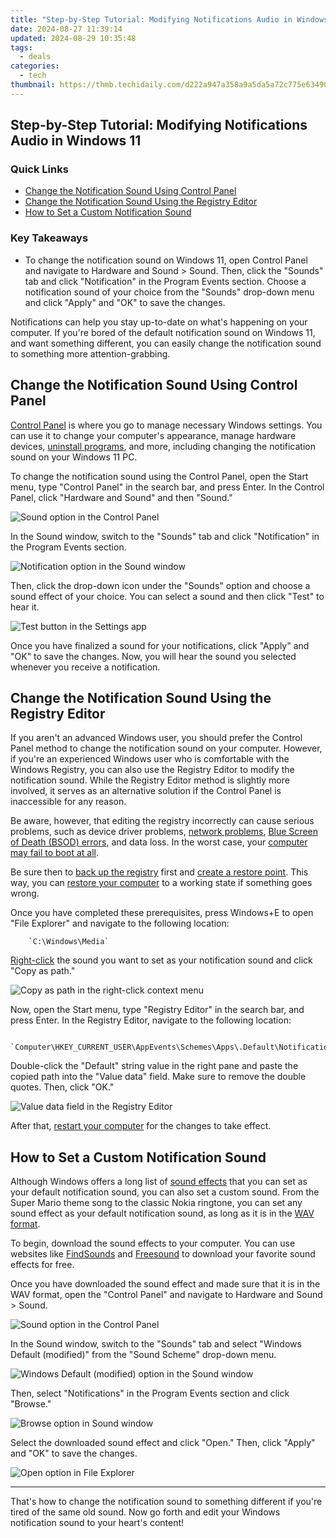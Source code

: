 ```yaml
---
title: "Step-by-Step Tutorial: Modifying Notifications Audio in Windows 11"
date: 2024-08-27 11:39:14
updated: 2024-08-29 10:35:48
tags:
  - deals
categories:
  - tech
thumbnail: https://thmb.techidaily.com/d222a947a358a9a5da5a72c775e634907e671d005e0a2808f2ac3a2ab7305bec.jpg
---
```


## Step-by-Step Tutorial: Modifying Notifications Audio in Windows 11

### Quick Links

* [Change the Notification Sound Using Control Panel](https://howto.techidaily.com/8-quick-fixes-unfortunately-snapchat-has-stopped-on-google-pixel-8-drfone-by-drfone-fix-android-problems-fix-android-problems/)
* [Change the Notification Sound Using the Registry Editor](https://youtube-video-recordings.techidaily.com/the-ultimate-list-of-virtual-journeys-by-channel/)
* [How to Set a Custom Notification Sound](https://android-location-track.techidaily.com/in-2024-top-9-infinix-hot-30-5g-monitoring-apps-for-parental-controls-drfone-by-drfone-virtual-android/)

### Key Takeaways

* To change the notification sound on Windows 11, open Control Panel and navigate to Hardware and Sound > Sound. Then, click the "Sounds" tab and click "Notification" in the Program Events section. Choose a notification sound of your choice from the "Sounds" drop-down menu and click "Apply" and "OK" to save the changes.

 Notifications can help you stay up-to-date on what's happening on your computer. If you're bored of the default notification sound on Windows 11, and want something different, you can easily change the notification sound to something more attention-grabbing.

##  Change the Notification Sound Using Control Panel

[Control Panel](https://facebook-clips.techidaily.com/seamless-media-exchange-transferring-facebook-content-to-whatsapp-for-2024/) is where you go to manage necessary Windows settings. You can use it to change your computer's appearance, manage hardware devices, [uninstall programs](https://youtube-docs.techidaily.com/ed-in-2024-strategies-for-using-youtube-to-boost-classroom-engagement/), and more, including changing the notification sound on your Windows 11 PC.

 To change the notification sound using the Control Panel, open the Start menu, type "Control Panel" in the search bar, and press Enter. In the Control Panel, click "Hardware and Sound" and then "Sound."

![Sound option in the Control Panel](https://static1.howtogeekimages.com/wordpress/wp-content/uploads/2023/10/sound-option.jpg) 

 In the Sound window, switch to the "Sounds" tab and click "Notification" in the Program Events section.

![Notification option in the Sound window](https://static1.howtogeekimages.com/wordpress/wp-content/uploads/2023/10/notification-option.jpg) 

 Then, click the drop-down icon under the "Sounds" option and choose a sound effect of your choice. You can select a sound and then click "Test" to hear it.

![Test button in the Settings app](https://static1.howtogeekimages.com/wordpress/wp-content/uploads/2023/11/test-button.jpg) 

 Once you have finalized a sound for your notifications, click "Apply" and "OK" to save the changes. Now, you will hear the sound you selected whenever you receive a notification.

##  Change the Notification Sound Using the Registry Editor

 If you aren't an advanced Windows user, you should prefer the Control Panel method to change the notification sound on your computer. However, if you're an experienced Windows user who is comfortable with the Windows Registry, you can also use the Registry Editor to modify the notification sound. While the Registry Editor method is slightly more involved, it serves as an alternative solution if the Control Panel is inaccessible for any reason.

 Be aware, however, that editing the registry incorrectly can cause serious problems, such as device driver problems, [network problems](https://screen-capture.techidaily.com/new-warriors-pantheon-valhalla-rebirth-for-2024/), [Blue Screen of Death (BSOD) errors](https://visual-screen-recording.techidaily.com/updated-2024-approved-innovative-approaches-to-ppt-video-captures/), and data loss. In the worst case, your [computer may fail to boot at all](https://instagram-video-files.techidaily.com/mastering-soft-focus-the-secret-of-great-bokeh-in-stories-for-2024/).

 Be sure then to [back up the registry](https://screen-recording.techidaily.com/quick-start-guide-dells-simple-screen-recording-methods-for-2024/) first and [create a restore point](https://instagram-video-files.techidaily.com/updated-in-2024-multiplying-joy-sharing-a-pile-of-photos-and-videos-with-instagram/). This way, you can [restore your computer](https://article-posts.techidaily.com/in-2024-proven-methods-to-infuse-engaging-dialogue-in-videos/) to a working state if something goes wrong.

 Once you have completed these prerequisites, press Windows+E to open "File Explorer" and navigate to the following location:

        `C:\Windows\Media`
    
[Right-click](https://desktop-recording.techidaily.com/updated-the-art-of-recording-fun-6-techniques-to-document-minecraft-for-2024/) the sound you want to set as your notification sound and click "Copy as path."

![Copy as path in the right-click context menu](https://static1.howtogeekimages.com/wordpress/wp-content/uploads/2023/10/copy-as-path.jpg) 

 Now, open the Start menu, type "Registry Editor" in the search bar, and press Enter. In the Registry Editor, navigate to the following location:

        `Computer\HKEY_CURRENT_USER\AppEvents\Schemes\Apps\.Default\Notification.Default\.Current`
    
 Double-click the "Default" string value in the right pane and paste the copied path into the "Value data" field. Make sure to remove the double quotes. Then, click "OK."

![Value data field in the Registry Editor](https://static1.howtogeekimages.com/wordpress/wp-content/uploads/2023/10/value-data-field-1.jpg) 

 After that, [restart your computer](https://screen-video-capture.techidaily.com/updated-in-2024-addressing-mute-problems-in-obs-live-recording/) for the changes to take effect.

##  How to Set a Custom Notification Sound

 Although Windows offers a long list of [sound effects](https://fox-friendly.techidaily.com/new-2024-approved-audience-allure-identifying-the-top-6-video-types/) that you can set as your default notification sound, you can also set a custom sound. From the Super Mario theme song to the classic Nokia ringtone, you can set any sound effect as your default notification sound, as long as it is in the [WAV format](https://fox-direct.techidaily.com/updated-tips-and-insights-for-successful-spotify-marketing/).

 To begin, download the sound effects to your computer. You can use websites like [FindSounds](https://www.findsounds.com/) and [Freesound](https://freesound.org/) to download your favorite sound effects for free.

 Once you have downloaded the sound effect and made sure that it is in the WAV format, open the "Control Panel" and navigate to Hardware and Sound > Sound.

![Sound option in the Control Panel](https://static1.howtogeekimages.com/wordpress/wp-content/uploads/2023/10/sound-option.jpg) 

 In the Sound window, switch to the "Sounds" tab and select "Windows Default (modified)" from the "Sound Scheme" drop-down menu.

![Windows Default (modified) option in the Sound window](https://static1.howtogeekimages.com/wordpress/wp-content/uploads/2023/10/windows-default-modified.jpg) 

 Then, select "Notifications" in the Program Events section and click "Browse."

![Browse option in Sound window](https://static1.howtogeekimages.com/wordpress/wp-content/uploads/2023/10/browse-option.jpg) 

 Select the downloaded sound effect and click "Open." Then, click "Apply" and "OK" to save the changes.

![Open option in File Explorer](https://static1.howtogeekimages.com/wordpress/wp-content/uploads/2023/10/open-option.jpg) 

---

 That's how to change the notification sound to something different if you're tired of the same old sound. Now go forth and edit your Windows notification sound to your heart's content!

<ins class="adsbygoogle"
     style="display:block"
     data-ad-format="autorelaxed"
     data-ad-client="ca-pub-7571918770474297"
     data-ad-slot="1223367746"></ins>



<ins class="adsbygoogle"
     style="display:block"
     data-ad-client="ca-pub-7571918770474297"
     data-ad-slot="8358498916"
     data-ad-format="auto"
     data-full-width-responsive="true"></ins>
